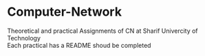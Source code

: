 # Computer-Network
Theoretical and practical Assignments of CN at Sharif Univercity of Technology<br _>
Each practical has a README shoud be completed
